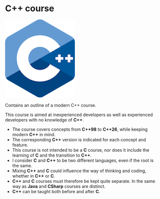 # C++ course

![logo](pictures/logo.png)

Contains an outline of a modern C++ course.

This course is aimed at inexperienced developers as well as experienced developers with no knowledge of **C++**.

* The course covers concepts from **C++98** to **C++26**, while keeping modern **C++** in mind.
* The corresponding **C++** version is indicated for each concept and feature.
* This course is not intended to be a **C** course, nor does it include the learning of **C** and the transition to **C++**.
* I consider **C** and **C++** to be two different languages, even if the root is the same.
* Mixing **C++** and **C** could influence the way of thinking and coding, whether in **C++** or **C**. 
* **C++** and **C** courses must therefore be kept quite separate. In the same way as **Java** and **CSharp** courses are distinct.
* **C++** can be taught both before and after **C**.
